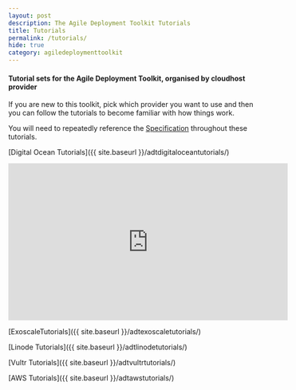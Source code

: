 ```yaml
---
layout: post
description: The Agile Deployment Toolkit Tutorials
title: Tutorials
permalink: /tutorials/
hide: true
category: agiledeploymenttoolkit
---
```


#### Tutorial sets for the Agile Deployment Toolkit, organised by cloudhost provider

If you are new to this toolkit, pick which provider you want to use and then you can follow the tutorials to become familiar with how things work. 

You will need to repeatedly reference the [Specification](https://github.com/agile-deployer/agile-infrastructure-build-client-scripts/blob/master/templatedconfigurations/specification.md) throughout these tutorials. 

[Digital Ocean Tutorials]({{ site.baseurl }}/adtdigitaloceantutorials/)

<iframe width="560" height="315" src="https://www.youtube.com/embed/mXpIRB_7O_M" title="YouTube video player" frameborder="0" allow="accelerometer; autoplay; clipboard-write; encrypted-media; gyroscope; picture-in-picture" allowfullscreen></iframe>

[ExoscaleTutorials]({{ site.baseurl }}/adtexoscaletutorials/)

[Linode Tutorials]({{ site.baseurl }}/adtlinodetutorials/)

[Vultr Tutorials]({{ site.baseurl }}/adtvultrtutorials/)

[AWS Tutorials]({{ site.baseurl }}/adtawstutorials/)

